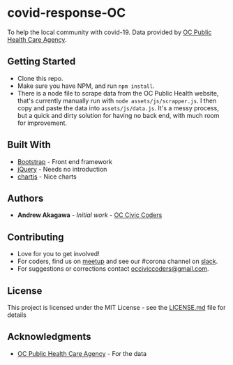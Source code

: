 # covid-response-OC
To help the local community with covid-19. Data provided by [OC Public Health Care Agency](https://www.ochealthinfo.com/phs/about/epidasmt/epi/dip/prevention/novel_coronavirus).  

## Getting Started

* Clone this repo.  
* Make sure you have NPM, and run `npm install`.
* There is a node file to scrape data from the OC Public Health website, that's currently manually run with `node assets/js/scrapper.js`.  I then copy and paste the data into `assets/js/data.js`.  It's a messy process, but a quick and dirty solution for having no back end, with much room for improvement.


## Built With

* [Bootstrap](https://getbootstrap.com/) - Front end framework
* [jQuery](https://jquery.com/) - Needs no introduction
* [chartjs](https://www.chartjs.org/) - Nice charts

## Authors

* **Andrew Akagawa** - *Initial work* - [OC Civic Coders](https://www.occiviccoders.com)

## Contributing
* Love for you to get involved!  
* For coders, find us on [meetup](https://www.meetup.com/OC-Civic-Coders/) and see our #corona channel on [slack](https://join.slack.com/t/occiviccoders/shared_invite/zt-c7es081j-ShLTVkuKpm5gOKsdiM8szg).
* For suggestions or corrections contact occiviccoders@gmail.com.  

## License

This project is licensed under the MIT License - see the [LICENSE.md](LICENSE.md) file for details

## Acknowledgments

* [OC Public Health Care Agency](https://www.ochealthinfo.com/phs/about/epidasmt/epi/dip/prevention/novel_coronavirus) - For the data
